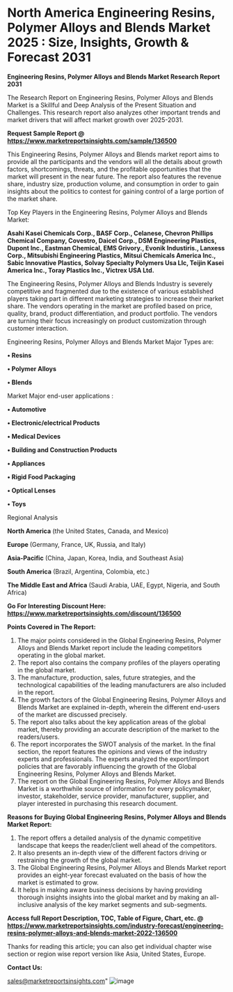 # North America Engineering Resins, Polymer Alloys and Blends Market 2025 : Size, Insights, Growth & Forecast 2031

<strong>Engineering Resins, Polymer Alloys and Blends Market Research Report 2031</strong>

The Research Report on Engineering Resins, Polymer Alloys and Blends Market is a Skillful and Deep Analysis of the Present Situation and Challenges. This research report also analyzes other important trends and market drivers that will affect market growth over 2025-2031.

<strong>Request Sample Report @ <a href=https://www.marketreportsinsights.com/sample/136500>https://www.marketreportsinsights.com/sample/136500</a></strong>

This Engineering Resins, Polymer Alloys and Blends market report aims to provide all the participants and the vendors will all the details about growth factors, shortcomings, threats, and the profitable opportunities that the market will present in the near future. The report also features the revenue share, industry size, production volume, and consumption in order to gain insights about the politics to contest for gaining control of a large portion of the market share.

Top Key Players in the Engineering Resins, Polymer Alloys and Blends Market:

<strong>Asahi Kasei Chemicals Corp., BASF Corp., Celanese, Chevron Phillips Chemical Company, Covestro, Daicel Corp., DSM Engineering Plastics, Dupont Inc., Eastman Chemical, EMS Grivory., Evonik Industiris., Lanxess Corp., Mitsubishi Engineering Plastics, Mitsui Chemicals America Inc., Sabic Innovative Plastics, Solvay Specialty Polymers Usa Llc, Teijin Kasei America Inc., Toray Plastics Inc., Victrex USA Ltd.</strong>

The Engineering Resins, Polymer Alloys and Blends Industry is severely competitive and fragmented due to the existence of various established players taking part in different marketing strategies to increase their market share. The vendors operating in the market are profiled based on price, quality, brand, product differentiation, and product portfolio. The vendors are turning their focus increasingly on product customization through customer interaction.

Engineering Resins, Polymer Alloys and Blends Market Major Types are:

<strong>• Resins

• Polymer Alloys

• Blends</strong>

Market Major end-user applications :

<strong>• Automotive

• Electronic/electrical Products

• Medical Devices

• Building and Construction Products

• Appliances

• Rigid Food Packaging

• Optical Lenses

• Toys</strong>

Regional Analysis

</u><strong><b>North America</b></strong> (the United States, Canada, and Mexico)

<strong><b>Europe </b></strong>(Germany, France, UK, Russia, and Italy)

<strong><b>Asia-Pacific</b></strong> (China, Japan, Korea, India, and Southeast Asia)

<strong><b>South America</b></strong> (Brazil, Argentina, Colombia, etc.)

<strong><b>The Middle East and Africa</b></strong> (Saudi Arabia, UAE, Egypt, Nigeria, and South Africa)

<strong>Go For Interesting Discount Here: <a href=https://www.marketreportsinsights.com/discount/136500>https://www.marketreportsinsights.com/discount/136500</a></strong>

<strong>Points Covered in The Report:</strong>
<ol>
  <li>The major points considered in the Global Engineering Resins, Polymer Alloys and Blends Market report include the leading competitors operating in the global market.</li>
  <li>The report also contains the company profiles of the players operating in the global market.</li>
  <li>The manufacture, production, sales, future strategies, and the technological capabilities of the leading manufacturers are also included in the report.</li>
  <li>The growth factors of the Global Engineering Resins, Polymer Alloys and Blends Market are explained in-depth, wherein the different end-users of the market are discussed precisely.</li>
  <li>The report also talks about the key application areas of the global market, thereby providing an accurate description of the market to the readers/users.</li>
  <li>The report incorporates the SWOT analysis of the market. In the final section, the report features the opinions and views of the industry experts and professionals. The experts analyzed the export/import policies that are favorably influencing the growth of the Global Engineering Resins, Polymer Alloys and Blends Market.</li>
  <li>The report on the Global Engineering Resins, Polymer Alloys and Blends Market is a worthwhile source of information for every policymaker, investor, stakeholder, service provider, manufacturer, supplier, and player interested in purchasing this research document.</li>
</ol>
<strong>Reasons for Buying Global Engineering Resins, Polymer Alloys and Blends Market Report:</strong>

<ol>
  <li>The report offers a detailed analysis of the dynamic competitive landscape that keeps the reader/client well ahead of the competitors.</li>
  <li>It also presents an in-depth view of the different factors driving or restraining the growth of the global market.</li>
  <li>The Global Engineering Resins, Polymer Alloys and Blends Market report provides an eight-year forecast evaluated on the basis of how the market is estimated to grow.</li>
  <li>It helps in making aware business decisions by having providing thorough insights insights into the global market and by making an all-inclusive analysis of the key market segments and sub-segments.</li>
</ol>
<strong>Access full Report Description, TOC, Table of Figure, Chart, etc. @ <a href=https://www.marketreportsinsights.com/industry-forecast/engineering-resins-polymer-alloys-and-blends-market-2022-136500>https://www.marketreportsinsights.com/industry-forecast/engineering-resins-polymer-alloys-and-blends-market-2022-136500</a></strong>


Thanks for reading this article; you can also get individual chapter wise section or region wise report version like Asia, United States, Europe.

<strong>Contact Us:</strong>

sales@marketreportsinsights.com"
![image](https://github.com/user-attachments/assets/1bb80f4e-2990-4e26-8231-e90d6afdc5e4)
